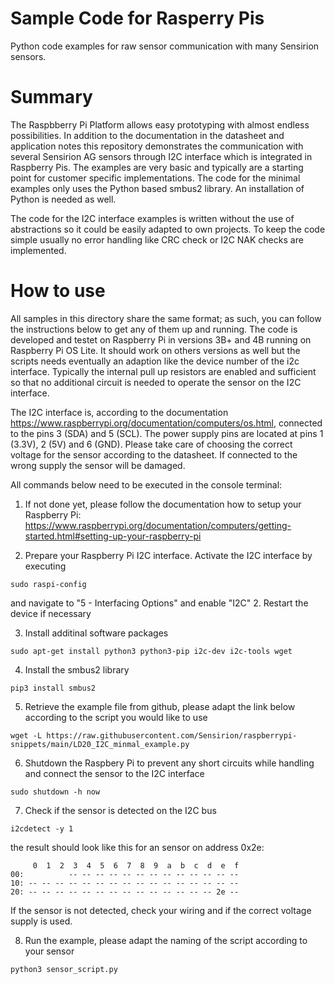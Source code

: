 # Sample Code for Rasperry Pis
Python code examples for raw sensor communication with many Sensirion sensors.

# Summary
The Raspbberry Pi Platform allows easy prototyping with almost endless possibilities. In addition to the documentation in the datasheet and application notes this repository demonstrates the communication with several Sensirion AG sensors through I2C interface which is integrated in Raspberry Pis. The examples are very basic and typically are a starting point for customer specific implementations. The code for the minimal examples only uses the Python based smbus2 library. An installation of Python is needed as well. 

The code for the I2C interface examples is written without the use of abstractions so it could be easily adapted to own projects. To keep the code simple usually no error handling like CRC check or I2C NAK checks are implemented.

# How to use
All samples in this directory share the same format; as such, you can follow the instructions below to get any of them up and running. The code is developed and testet on Raspberry Pi in versions 3B+ and 4B running on Raspberry Pi OS Lite. It should work on others versions as well but the scripts needs eventually an adaption like the device number of the i2c interface. Typically the internal pull up resistors are enabled and sufficient so that no additional circuit is needed to operate the sensor on the I2C interface.

The I2C interface is, according to the documentation https://www.raspberrypi.org/documentation/computers/os.html, connected to the pins 3 (SDA) and 5 (SCL). The power supply pins are located at pins 1 (3.3V), 2 (5V) and 6 (GND). Please take care of choosing the correct voltage for the sensor according to the datasheet. If connected to the wrong supply the sensor will be damaged. 

All commands below need to be executed in the console terminal:
1. If not done yet, please follow the documentation how to setup your Raspberry Pi: https://www.raspberrypi.org/documentation/computers/getting-started.html#setting-up-your-raspberry-pi

1. Prepare your Raspberry Pi I2C interface. Activate the I2C interface by executing 
```
sudo raspi-config
```
and navigate to "5 - Interfacing Options" and enable "I2C"
2. Restart the device if necessary

3. Install additinal software packages
```
sudo apt-get install python3 python3-pip i2c-dev i2c-tools wget
```
4. Install the smbus2 library
```
pip3 install smbus2
```
5. Retrieve the example file from github, please adapt the link below according to the script you would like to use
```
wget -L https://raw.githubusercontent.com/Sensirion/raspberrypi-snippets/main/LD20_I2C_minmal_example.py
```
6. Shutdown the Raspbery Pi to prevent any short circuits while handling and connect the sensor to the I2C interface
```
sudo shutdown -h now
```
7. Check if the sensor is detected on the I2C bus
```
i2cdetect -y 1
```
the result should look like this for an sensor on address 0x2e:
```
     0  1  2  3  4  5  6  7  8  9  a  b  c  d  e  f
00:          -- -- -- -- -- -- -- -- -- -- -- -- -- 
10: -- -- -- -- -- -- -- -- -- -- -- -- -- -- -- -- 
20: -- -- -- -- -- -- -- -- -- -- -- -- -- -- 2e -- 
```
If the sensor is not detected, check your wiring and if the correct voltage supply is used.

8. Run the example, please adapt the naming of the script according to your sensor
```
python3 sensor_script.py
```


